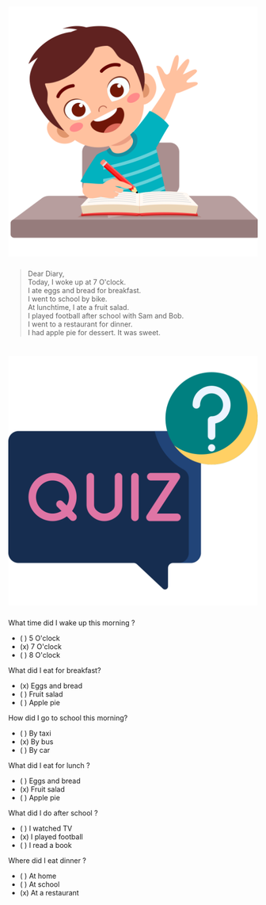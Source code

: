 
# ![](/media/img/lessons__diary.svg) 
> Dear Diary,   
> Today, I woke up at 7 O'clock.  
> I ate eggs and bread for breakfast.  
> I went to school by bike.  
> At lunchtime, I ate a fruit salad.  
> I played football after school with Sam and Bob.  
> I went to a restaurant for dinner.   
> I had apple pie for dessert. It was sweet.  


# ![icon](/media/icons/quiz.svg) 

What time did I wake up this morning ?
 - ( ) 5 O'clock
 - (x) 7 O'clock
 - ( ) 8 O'clock

What did I eat for breakfast?
 - (x) Eggs and bread
 - ( ) Fruit salad
 - ( ) Apple pie

How did I go to school this morning?
 - ( ) By taxi
 - (x) By bus
 - ( ) By car

What did I eat for lunch ?
 - ( ) Eggs and bread
 - (x) Fruit salad
 - ( ) Apple pie

What did I do after school ?
 - ( ) I watched TV
 - (x) I played football
 - ( ) I read a book

Where did I eat dinner ?
 - ( ) At home
 - ( ) At school
 - (x) At a restaurant
